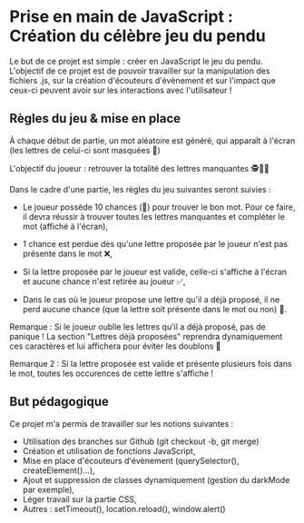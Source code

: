 # Prise en main de JavaScript : Création du célèbre jeu du pendu

Le but de ce projet est simple : créer en JavaScript le jeu du pendu. L'objectif de ce projet est de pouvoir travailler sur la manipulation des fichiers .js, sur la création d'écouteurs d'évènement et sur l'impact que ceux-ci peuvent avoir sur les interactions avec l'utilisateur !

## Règles du jeu & mise en place 

À chaque début de partie, un mot aléatoire est généré, qui apparaît à l'écran (les lettres de celui-ci sont masquées 👀)

L'objectif du joueur : retrouver la totalité des lettres manquantes 🕵️🕵️‍♀️

Dans le cadre d'une partie, les règles du jeu suivantes seront suivies :

- Le joueur possède 10 chances (💚) pour trouver le bon mot. Pour ce faire, il devra réussir à trouver toutes les lettres manquantes et compléter le mot (affiché à l'écran),

- 1 chance est perdue dès qu'une lettre proposée par le joueur n'est pas présente dans le mot ❌,

- Si la lettre proposée par le joueur est valide, celle-ci s'affiche à l'écran et aucune chance n'est retirée au joueur ✅,

- Dans le cas où le joueur propose une lettre qu'il a déjà proposé, il ne perd aucune chance (que la lettre soit présente dans le mot ou non) 🤝. 

Remarque : Si le joueur oublie les lettres qu'il a déjà proposé, pas de panique ! La section "Lettres déjà proposées" reprendra dynamiquement ces caractères et lui affichera pour éviter les doublons 🎩

Remarque 2 : Si la lettre proposée est valide et présente plusieurs fois dans le mot, toutes les occurences de cette lettre s'affiche !

## But pédagogique

Ce projet m'a permis de travailler sur les notions suivantes :

- Utilisation des branches sur Github (git checkout -b, git merge)
- Création et utilisation de fonctions JavaScript,
- Mise en place d'écouteurs d'évènement (querySelector(), createElement()...), 
- Ajout et suppression de classes dynamiquement (gestion du darkMode par exemple),
- Léger travail sur la partie CSS,
- Autres : setTimeout(), location.reload(), window.alert()
